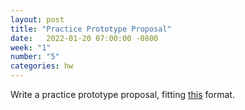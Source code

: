 ```yaml
---
layout: post
title: "Practice Prototype Proposal"
date:   2022-01-20 07:00:00 -0800
week: "1"
number: "5"
categories: hw
---
```


Write a practice prototype proposal, fitting [this](https://physcpu1.caseyanderson.com/briefs/proposals.html) format.
